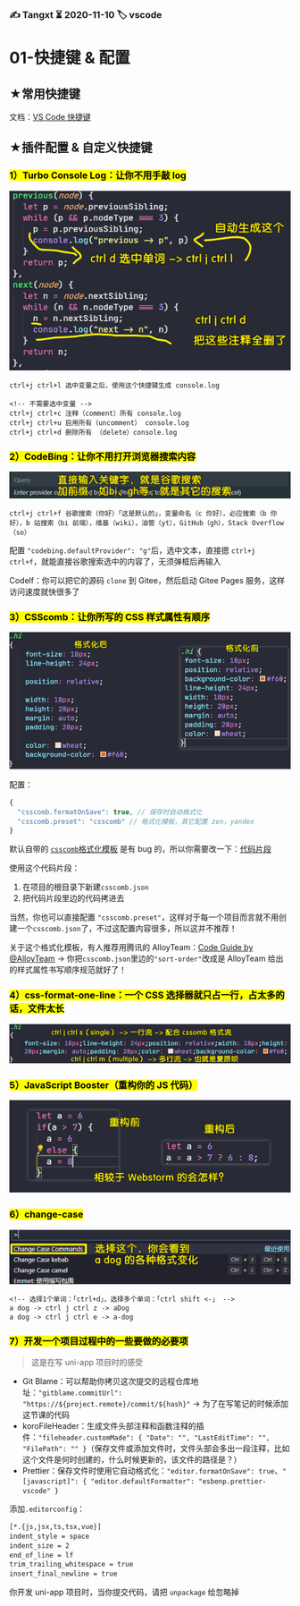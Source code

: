 ### ✍️ Tangxt ⏳ 2020-11-10 🏷️ vscode

# 01-快捷键 & 配置

## ★常用快捷键

文档：[VS Code 快捷键](https://code.visualstudio.com/shortcuts/keyboard-shortcuts-windows.pdf)

## ★插件配置 & 自定义快捷键

### <mark>1）Turbo Console Log：让你不用手敲 log</mark>

![自动打 log](assets/img/2020-11-10-10-56-46.png)

```
ctrl+j ctrl+l 选中变量之后，使用这个快捷键生成 console.log

<!-- 不需要选中变量 -->
ctrl+j ctrl+c 注释（comment）所有 console.log
ctrl+j ctrl+u 启用所有（uncomment） console.log
ctrl+j ctrl+d 删除所有 （delete）console.log
```

### <mark>2）CodeBing：让你不用打开浏览器搜索内容</mark>

![加前缀搜索](assets/img/2020-11-10-10-59-39.png)

```
ctrl+j ctrl+f 谷歌搜索（你好）「这是默认的」，变量命名（c 你好），必应搜索（b 你好），b 站搜索（bi 前端），维基（wiki），油管（yt），GitHub（gh），Stack Overflow（so）
```

配置 `"codebing.defaultProvider": "g"`后，选中文本，直接摁 `ctrl+j ctrl+f`，就能直接谷歌搜索选中的内容了，无须弹框后再输入

Codelf：你可以把它的源码 `clone` 到 Gitee，然后启动 Gitee Pages 服务，这样访问速度就快很多了

### <mark>3）CSScomb：让你所写的 CSS 样式属性有顺序</mark>

![格式化 css](assets/img/2020-11-10-11-04-42.png)

配置：

``` js
{
  "csscomb.formatOnSave": true, // 保存时自动格式化
  "csscomb.preset": "csscomb" // 格式化模板，其它配置 zen，yandex
}
```

默认自带的 [`csscomb`格式化模板](https://github.com/csscomb/csscomb.js/blob/dev/config/csscomb.json) 是有 bug 的，所以你需要改一下：[代码片段](https://gitee.com/ppambler/codes/a34eg1p6qm2yklhfx8obs77#0-tsina-1-50393-397232819ff9a47a7b7e80a40613cfe1)

使用这个代码片段：

1. 在项目的根目录下新建`csscomb.json`
2. 把代码片段里边的代码拷进去

当然，你也可以直接配置 `"csscomb.preset"`，这样对于每一个项目而言就不用创建一个`csscomb.json`了，不过这配置内容很多，所以这并不推荐！

关于这个格式化模板，有人推荐用腾讯的 AlloyTeam：[Code Guide by @AlloyTeam](http://alloyteam.github.io/CodeGuide/#css-declaration-order) -> 你把`csscomb.json`里边的`"sort-order"`改成是 AlloyTeam 给出的样式属性书写顺序规范就好了！

### <mark>4）css-format-one-line：一个 CSS 选择器就只占一行，占太多的话，文件太长</mark>

![一行流 CSS](assets/img/2020-11-10-11-15-44.png)

### <mark>5）JavaScript Booster（重构你的 JS 代码）</mark>

![重构 JS 代码](assets/img/2020-11-10-11-33-02.png)

### <mark>6）change-case</mark>

![change-case](assets/img/2020-11-10-13-27-06.png)

```
<!-- 选择1个单词：「ctrl+d」，选择多个单词：「ctrl shift <-」 -->
a dog -> ctrl j ctrl z -> aDog
a dog -> ctrl j ctrl e -> a-dog
```

### <mark>7）开发一个项目过程中的一些要做的必要项</mark>

> 这是在写 uni-app 项目时的感受

- Git Blame：可以帮助你拷贝这次提交的远程仓库地址：`"gitblame.commitUrl": "https://${project.remote}/commit/${hash}"` -> 为了在写笔记的时候添加这节课的代码
- koroFileHeader：生成文件头部注释和函数注释的插件：`"fileheader.customMade": { "Date": "", "LastEditTime": "", "FilePath": "" }`（保存文件或添加文件时，文件头部会多出一段注释，比如这个文件是何时创建的，什么时候更新的，该文件的路径是？）
- Prettier：保存文件时使用它自动格式化：`"editor.formatOnSave": true`、`"[javascript]": { "editor.defaultFormatter": "esbenp.prettier-vscode" }`

添加`.editorconfig`：

```html
[*.{js,jsx,ts,tsx,vue}]
indent_style = space
indent_size = 2
end_of_line = lf
trim_trailing_whitespace = true
insert_final_newline = true

```

你开发 uni-app 项目时，当你提交代码，请把 `unpackage` 给忽略掉

